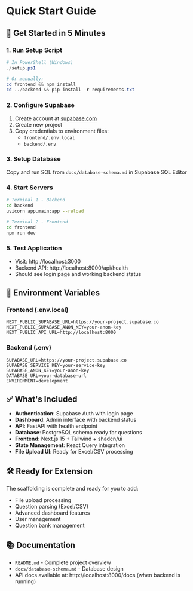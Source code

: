 # Quick Start Guide

## 🚀 Get Started in 5 Minutes

### 1. Run Setup Script
```powershell
# In PowerShell (Windows)
./setup.ps1

# Or manually:
cd frontend && npm install
cd ../backend && pip install -r requirements.txt
```

### 2. Configure Supabase
1. Create account at [supabase.com](https://supabase.com)
2. Create new project
3. Copy credentials to environment files:
   - `frontend/.env.local`
   - `backend/.env`

### 3. Setup Database
Copy and run SQL from `docs/database-schema.md` in Supabase SQL Editor

### 4. Start Servers
```bash
# Terminal 1 - Backend
cd backend
uvicorn app.main:app --reload

# Terminal 2 - Frontend  
cd frontend
npm run dev
```

### 5. Test Application
- Visit: http://localhost:3000
- Backend API: http://localhost:8000/api/health
- Should see login page and working backend status

## 🔧 Environment Variables

### Frontend (.env.local)
```env
NEXT_PUBLIC_SUPABASE_URL=https://your-project.supabase.co
NEXT_PUBLIC_SUPABASE_ANON_KEY=your-anon-key
NEXT_PUBLIC_API_URL=http://localhost:8000
```

### Backend (.env)
```env
SUPABASE_URL=https://your-project.supabase.co
SUPABASE_SERVICE_KEY=your-service-key
SUPABASE_ANON_KEY=your-anon-key
DATABASE_URL=your-database-url
ENVIRONMENT=development
```

## ✅ What's Included

- **Authentication**: Supabase Auth with login page
- **Dashboard**: Admin interface with backend status
- **API**: FastAPI with health endpoint
- **Database**: PostgreSQL schema ready for questions
- **Frontend**: Next.js 15 + Tailwind + shadcn/ui
- **State Management**: React Query integration
- **File Upload UI**: Ready for Excel/CSV processing

## 🛠️ Ready for Extension

The scaffolding is complete and ready for you to add:
- File upload processing
- Question parsing (Excel/CSV)
- Advanced dashboard features
- User management
- Question bank management

## 📚 Documentation

- `README.md` - Complete project overview
- `docs/database-schema.md` - Database design
- API docs available at: http://localhost:8000/docs (when backend is running)
